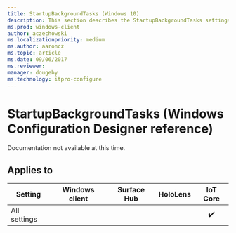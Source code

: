 ```yaml
---
title: StartupBackgroundTasks (Windows 10)
description: This section describes the StartupBackgroundTasks settings that you can configure in provisioning packages for Windows 10 using Windows Configuration Designer.
ms.prod: windows-client
author: aczechowski
ms.localizationpriority: medium
ms.author: aaroncz
ms.topic: article
ms.date: 09/06/2017
ms.reviewer: 
manager: dougeby
ms.technology: itpro-configure
---
```


# StartupBackgroundTasks (Windows Configuration Designer reference)

Documentation not available at this time.

## Applies to

| Setting   | Windows client | Surface Hub | HoloLens | IoT Core |
| --- | :---: | :---: | :---: | :---: |
| All settings |  |  |  |  ✔️ |

